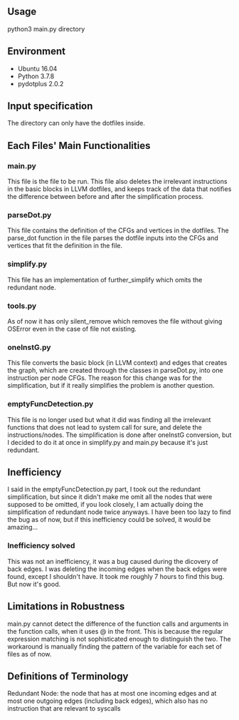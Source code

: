 ## Usage ##
python3 main.py directory 

## Environment ##
- Ubuntu 16.04
- Python 3.7.8
- pydotplus 2.0.2

## Input specification ##
The directory can only have the dotfiles inside. 

## Each Files' Main Functionalities ##

### main.py ###
This file is the file to be run.
This file also deletes the irrelevant instructions in the basic blocks in LLVM dotfiles, and keeps track of the data that notifies the difference between before and after the simplification process.

### parseDot.py ###
This file contains the definition of the CFGs and vertices in the dotfiles. The parse\_dot function in the file parses the dotfile inputs into the CFGs and vertices that fit the definition in the file.

### simplify.py ###
This file has an implementation of further\_simplify which omits the redundant node.

### tools.py ###
As of now it has only silent\_remove which removes the file without giving OSError even in the case of file not existing.

### oneInstG.py ###
This file converts the basic block (in LLVM context) and edges that creates the graph, which are created through the classes in parseDot.py, into one instruction per node CFGs. The reason for this change was for the simplification, but if it really simplifies the problem is another question.

### emptyFuncDetection.py ###
This file is no longer used but what it did was finding all the irrelevant functions that does not lead to system call for sure, and delete the instructions/nodes. The simplification is done after oneInstG conversion, but I decided to do it at once in simplify.py and main.py because it's just redundant.

## Inefficiency ##
I said in the emptyFuncDetection.py part, I took out the redundant simplification, but since it didn't make me omit all the nodes that were supposed to be omitted, if you look closely, I am actually doing the simplification of redundant node twice anyways. I have been too lazy to find the bug as of now, but if this inefficiency could be solved, it would be amazing...

### Inefficiency solved ###
This was not an inefficiency, it was a bug caused during the dicovery of back edges. I was deleting the incoming edges when the back edges were found, except I shouldn't have. It took me roughly 7 hours to find this bug. But now it's good.

## Limitations in Robustness ##
main.py cannot detect the difference of the function calls and arguments in the function calls, when it uses @ in the front. This is because the regular expression matching is not sophisticated enough to distinguish the two. The workaround is manually finding the pattern of the variable for each set of files as of now. 

## Definitions of Terminology ##
Redundant Node: the node that has at most one incoming edges and at most one outgoing edges (including back edges), which also has no instruction that are relevant to syscalls


